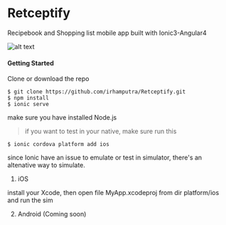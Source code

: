 # Retceptify
Recipebook and Shopping list mobile app built with Ionic3-Angular4

![alt text](https://im.ezgif.com/tmp/ezgif-1-80622944ab.gif)


#### Getting Started
Clone or download the repo

```
$ git clone https://github.com/irhamputra/Retceptify.git
$ npm install
$ ionic serve
```
make sure you have installed Node.js

> if you want to test in your native, make sure run this

```
$ ionic cordova platform add ios
```

since Ionic have an issue to emulate or test in simulator, there's an altenative way to simulate.

1. iOS

install your Xcode, then open file MyApp.xcodeproj from dir platform/ios and run the sim

2. Android (Coming soon)

